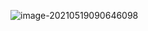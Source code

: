 ![image-20210519090646098](C:\Users\12723\AppData\Roaming\Typora\typora-user-images\image-20210519090646098.png)